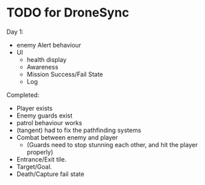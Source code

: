 TODO for DroneSync
===============

Day 1:

* enemy Alert behaviour
* UI
  - health display
  - Awareness
  - Mission Success/Fail State
  - Log

Completed:
* Player exists
* Enemy guards exist
* patrol behaviour works
* (tangent) had to fix the pathfinding systems
* Combat between enemy and player 
  - (Guards need to stop stunning each other, and hit the player properly)
* Entrance/Exit tile.
* Target/Goal.
* Death/Capture fail state

